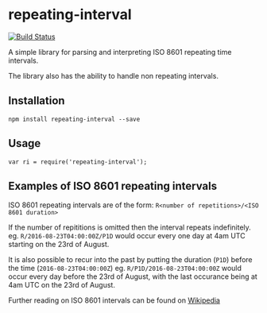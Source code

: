 # repeating-interval
[![Build Status](https://travis-ci.org/enriched/repeating-interval.svg?branch=master)](https://travis-ci.org/enriched/repeating-interval)

A simple library for parsing and interpreting ISO 8601 repeating time intervals.

The library also has the ability to handle non repeating intervals.

## Installation
`npm install repeating-interval --save`

## Usage
```
var ri = require('repeating-interval');
```

## Examples of ISO 8601 repeating intervals
ISO 8601 repeating intervals are of the form:
`R<number of repetitions>/<ISO 8601 duration>`

If the number of repititions is omitted then the interval repeats indefinitely.
eg. `R/2016-08-23T04:00:00Z/P1D` would occur every one day at 4am UTC starting on the 23rd of August.

It is also possible to recur into the past by putting the duration (`P1D`) before the time (`2016-08-23T04:00:00Z`)
eg. `R/P1D/2016-08-23T04:00:00Z` would occur every day before the 23rd of August, with the last occurance being at
4am UTC on the 23rd of August.

Further reading on ISO 8601 intervals can be found on [Wikipedia](https://en.wikipedia.org/wiki/ISO_8601)